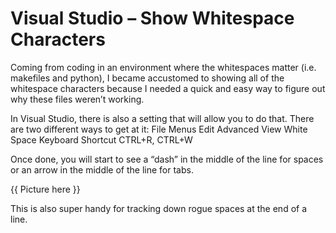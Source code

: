 Visual Studio – Show Whitespace Characters
===========

Coming from coding in an environment where the whitespaces matter (i.e. makefiles and python), I became accustomed to showing all of the whitespace characters because I needed a quick and easy way to figure out why these files weren’t working.

In Visual Studio, there is also a setting that will allow you to do that.  There are two different ways to get at it:
File Menus 
Edit
Advanced
View White Space
Keyboard Shortcut 
CTRL+R, CTRL+W

Once done, you will start to see a “dash” in the middle of the line for spaces or an arrow in the middle of the line for tabs.

{{ Picture here }}

This is also super handy for tracking down rogue spaces at the end of a line.